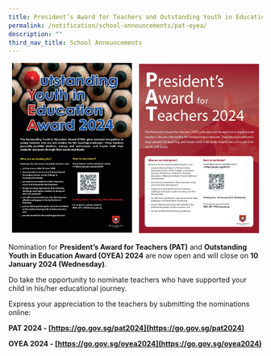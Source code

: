```yaml
---
title: President’s Award for Teachers and Outstanding Youth in Education Award
permalink: /notification/school-announcements/pat-oyea/
description: ""
third_nav_title: School Announcements
---
```

<table align="center"><thead><tr class="Jeff's blog table class">
<td align="center" style="text-align: center;">
<img src="/images/Announcement/2023/2024%20oyea%20poster.jpeg" style="width:300px"></td>
<td align="center" style="text-align: center;">
<img src="/images/Announcement/2023/2024%20pat%20poster.jpeg" style="width:300px" align="center"></td></tr></thead></table>

Nomination for **President’s Award for Teachers (PAT)** and **Outstanding Youth in Education Award (OYEA) 2024** are now open and will close on **10 January 2024 (Wednesday)**.

Do take the opportunity to nominate teachers who have supported your child in his/her educational journey.

Express your appreciation to the teachers by submitting the nominations online:

**PAT 2024 - [https://go.gov.sg/pat2024](https://go.gov.sg/pat2024)**

**OYEA 2024 - [https://go.gov.sg/oyea2024](https://go.gov.sg/oyea2024)**